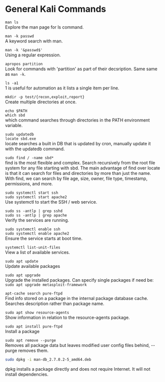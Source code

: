 # General Kali Commands
`man ls`  
Explore the man page for ls command.

`man -k passwd`  
A keyword search with man.

`man -k '&passwd$'`  
Using a regular expression.

`apropos partition`  
Look for commands with 'partition' as part of their decsription. Same same as `man -k`.

`ls -a1`  
1 is useful for automation as it lists a single item per line.

`mkdir -p test/{recon,exploit,report}`  
Create multiple directories at once.

`echo $PATH`  
`which sbd`  
which command searches through directories in the PATH environment variable.

`sudo updatedb`  
`locate sbd.exe`  
locate searches a built in DB that is updated by cron, manually update it with the updatedb command.

`sudo find / -name sbd*`  
find is the most flexible and complex. Search recursively from the root file system for any file starting with sbd.
The main advantage of find over locate is that it can search for files and directories by more than just the name. With find, we can search by file age, size, owner, file type, timestamp, permissions, and more.

`sudo systemctl start ssh`  
`sudo systemctl start apache2`  
Use systemctl to start the SSH / web service.

`sudo ss -antlp | grep sshd`  
`sudo ss -antlp | grep apache`  
Verify the services are running.

`sudo systemctl enable ssh`  
`sudo systemctl enable apache2`  
Ensure the service starts at boot time.

`systemctl list-unit-files`  
View a list of available services.

`sudo apt update`  
Update available packages

`sudo apt upgrade`  
Upgrade the installed packages. Can specify single packages if need be:  
`sudo apt upgrade metasploit-framework`

`apt-cache search pure-ftpd`  
Find info stored on a package in the internal package database cache. Searches description rather than package name.

`sudo apt show resource-agents`  
Show information in relation to the resource-agents package.

`sudo apt install pure-ftpd`  
Install a package

`sudo apt remove --purge`  
Removes all package data but leaves modified user config files behind, --purge removes them.

```bash
sudo dpkg -i man-db_2.7.0.2-5_amd64.deb
```
dpkg installs a package directly and does not require Internet. It will not install dependencies.
